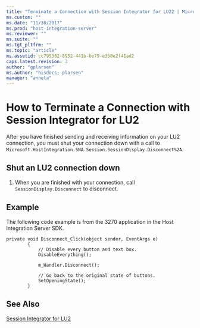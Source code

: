 ```yaml
---
title: "Terminate a Connection with Session Integrator for LU22 | Microsoft Docs"
ms.custom: ""
ms.date: "11/30/2017"
ms.prod: "host-integration-server"
ms.reviewer: ""
ms.suite: ""
ms.tgt_pltfrm: ""
ms.topic: "article"
ms.assetid: cc795382-8952-441b-be79-e350e2f41ad2
caps.latest.revision: 3
author: "gplarsen"
ms.author: "hisdocs; plarsen"
manager: "anneta"
---
```

# How to Terminate a Connection with Session Integrator for LU2
After you have finished sending and receiving information on your LU2 connection, you must shut your connection down with a call to `Microsoft.HostIntegration.SNA.Session.SessionDisplay.Disconnect%2A`.  
  
## Shut an LU2 connection down  
  
1.  When you are finished with your connection, call `SessionDisplay.Disconnect` to disconnect.  
  
## Example  
 The following code example is from the 3270 application in the Host Integration Server SDK.  
  
```  
private void Disconnect_Click(object sender, EventArgs e)  
        {  
            // Disable every button and text box.  
            DisableEverything();  
  
            m_Handler.Disconnect();  
  
            // Go back to the original state of buttons.  
            SetOpeningState();  
        }  
```  
  
## See Also  
 [Session Integrator for LU2](../core/session-integrator-for-lu21.md)
